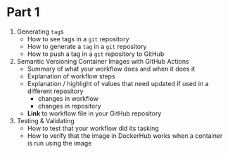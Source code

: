 # Part 1

1. Generating `tag`s 
    - How to see tags in a `git` repository
    - How to generate a `tag` in a `git` repository
    - How to push a tag in a `git` repository to GitHub
2. Semantic Versioning Container Images with GitHub Actions
    - Summary of what your workflow does and when it does it
    - Explanation of workflow steps
    - Explanation / highlight of values that need updated if used in a different repository
      - changes in workflow
      - changes in repository
    - **Link** to workflow file in your GitHub repository
3. Testing & Validating
    - How to test that your workflow did its tasking
    - How to verify that the image in DockerHub works when a container is run using the image
